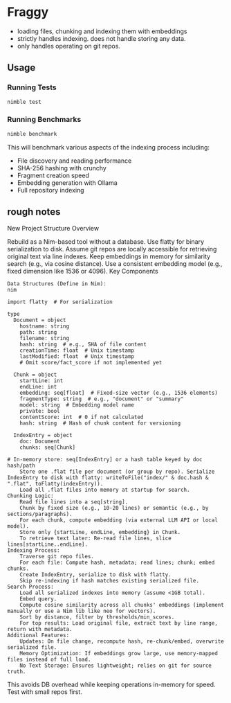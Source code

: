 # Fraggy

- loading files, chunking and indexing them with embeddings
- strictly handles indexing. does not handle storing any data.
- only handles operating on git repos.

## Usage

### Running Tests

```bash
nimble test
```

### Running Benchmarks

```bash
nimble benchmark
```

This will benchmark various aspects of the indexing process including:
- File discovery and reading performance
- SHA-256 hashing with crunchy
- Fragment creation speed
- Embedding generation with Ollama
- Full repository indexing


## rough notes

New Project Structure Overview

Rebuild as a Nim-based tool without a database. Use flatty for binary serialization to disk. Assume git repos are locally accessible for retrieving original text via line indexes. Keep embeddings in memory for similarity search (e.g., via cosine distance). Use a consistent embedding model (e.g., fixed dimension like 1536 or 4096).
Key Components

    Data Structures (Define in Nim):
    nim

    import flatty  # For serialization

    type
      Document = object
        hostname: string
        path: string
        filename: string
        hash: string  # e.g., SHA of file content
        creationTime: float  # Unix timestamp
        lastModified: float  # Unix timestamp
        # Omit score/fact_score if not implemented yet

      Chunk = object
        startLine: int
        endLine: int
        embedding: seq[float]  # Fixed-size vector (e.g., 1536 elements)
        fragmentType: string  # e.g., "document" or "summary"
        model: string  # Embedding model name
        private: bool
        contentScore: int  # 0 if not calculated
        hash: string  # Hash of chunk content for versioning

      IndexEntry = object
        doc: Document
        chunks: seq[Chunk]

    # In-memory store: seq[IndexEntry] or a hash table keyed by doc hash/path
        Store one .flat file per document (or group by repo). Serialize IndexEntry to disk with flatty: writeToFile("index/" & doc.hash & ".flat", toFlatty(indexEntry)).
        Load all .flat files into memory at startup for search.
    Chunking Logic:
        Read file lines into a seq[string].
        Chunk by fixed size (e.g., 10-20 lines) or semantic (e.g., by sections/paragraphs).
        For each chunk, compute embedding (via external LLM API or local model).
        Store only {startLine, endLine, embedding} in Chunk.
        To retrieve text later: Re-read file lines, slice lines[startLine..endLine].
    Indexing Process:
        Traverse git repo files.
        For each file: Compute hash, metadata; read lines; chunk; embed chunks.
        Create IndexEntry, serialize to disk with flatty.
        Skip re-indexing if hash matches existing serialized file.
    Search Process:
        Load all serialized indexes into memory (assume <1GB total).
        Embed query.
        Compute cosine similarity across all chunks' embeddings (implement manually or use a Nim lib like neo for vectors).
        Sort by distance, filter by thresholds/min_scores.
        For top results: Load original file, extract text by line range, return with metadata.
    Additional Features:
        Updates: On file change, recompute hash, re-chunk/embed, overwrite serialized file.
        Memory Optimization: If embeddings grow large, use memory-mapped files instead of full load.
        No Text Storage: Ensures lightweight; relies on git for source truth.

This avoids DB overhead while keeping operations in-memory for speed. Test with small repos first.